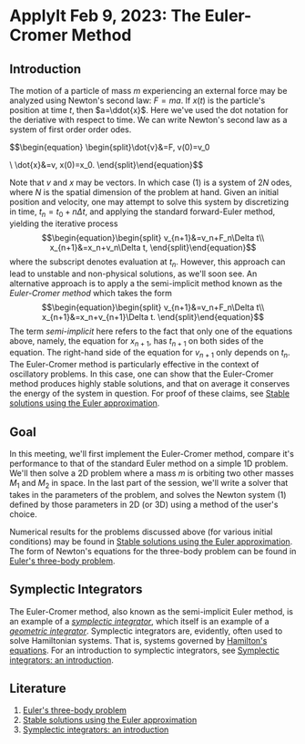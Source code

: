 # ApplyIt Feb 9, 2023: The Euler-Cromer Method

## Introduction
 The motion of a particle of mass $m$ experiencing an external force may be analyzed using Newton's second law: $F=ma$. If $x(t)$ is the particle's position at time $t$, then $a=\ddot{x}$. Here we've used the dot notation for the deriative with respect to time. We can write Newton's second law as a system of first order order odes.
 
 $$\begin{equation} \begin{split}\dot{v}&=F, v(0)=v_0 
 
 \\ \dot{x}&=v, x(0)=x_0. \end{split}\end{equation}$$

Note that $v$ and $x$ may be vectors. In which case (1) is a system of $2N$ odes, where $N$ is the spatial dimension of the problem at hand. Given an initial position and velocity, one may attempt to solve this system by discretizing in time, $t_n = t_0+n\Delta t$, and applying the standard forward-Euler method, yielding the iterative process
$$\begin{equation}\begin{split} v_{n+1}&=v_n+F_n\Delta t\\ 
x_{n+1}&=x_n+v_n\Delta t, \end{split}\end{equation}$$
where the subscript denotes evaluation at $t_n$.
However, this approach can lead to unstable and non-physical solutions, as we'll soon see. An alternative approach is to apply a the semi-implicit method known as the *Euler-Cromer method* which takes the form
$$\begin{equation}\begin{split}  v_{n+1}&=v_n+F_n\Delta t\\ 
x_{n+1}&=x_n+v_{n+1}\Delta t. \end{split}\end{equation}$$
The term *semi-implicit* here refers to the fact that only one of the equations above, namely, the equation for $x_{n+1}$, has $t_{n+1}$ on both sides of the equation. The right-hand side of the equation for $v_{n+1}$ only depends on $t_n$.
The Euler-Cromer method is particularly effective in the context of oscillatory problems. In this case, one can show that the Euler-Cromer method produces highly stable solutions, and that on average it conserves the energy of the system in question. For proof of these claims, see [Stable solutions using the Euler approximation](https://github.com/mdallas1/ApplyIt/tree/main/sp23/Euler-Cromer/papers/cromer81.pdf). 

## Goal
In this meeting, we'll first implement the Euler-Cromer method, compare it's performance to that of the standard Euler method on a simple 1D problem. We'll then solve a 2D problem where a mass $m$ is orbiting two other masses $M_1$ and $M_2$ in space. In the last part of the session, we'll write a solver that takes in the parameters of the problem, and solves the Newton system (1) defined by those parameters in 2D (or 3D) using a method of the user's choice.  

Numerical results for the problems discussed above (for various initial conditions) may be found in [Stable solutions using the Euler approximation](https://github.com/mdallas1/ApplyIt/tree/main/sp23/Euler-Cromer/papers/cromer81.pdf). The form of Newton's equations for the three-body problem can be found in [Euler's three-body problem](https://github.com/mdallas1/ApplyIt/tree/main/sp23/Euler-Cromer/papers/wild79.pdf).

## Symplectic Integrators
The Euler-Cromer method, also known as the semi-implicit Euler method, is an example of a [*symplectic integrator*](https://en.wikipedia.org/wiki/Symplectic_integrator), which itself is an example of a [*geometric integrator*](https://en.wikipedia.org/wiki/Geometric_integrator). Symplectic integrators are, evidently, often used to solve Hamiltonian systems. That is, systems governed by [Hamilton's equations](https://en.wikipedia.org/wiki/Hamiltonian_mechanics). For an introduction to symplectic integrators, see 
[Symplectic integrators: an introduction](https://github.com/mdallas1/ApplyIt/tree/main/sp23/Euler-Cromer/papers/DoRo05.pdf).

## Literature
1. [Euler's three-body problem](https://github.com/mdallas1/ApplyIt/tree/main/sp23/Euler-Cromer/papers/wild79.pdf)
2. [Stable solutions using the Euler approximation](https://github.com/mdallas1/ApplyIt/tree/main/sp23/Euler-Cromer/papers/cromer81.pdf) 
3. [Symplectic integrators: an introduction](https://github.com/mdallas1/ApplyIt/tree/main/sp23/Euler-Cromer/papers/DoRo05.pdf) 
